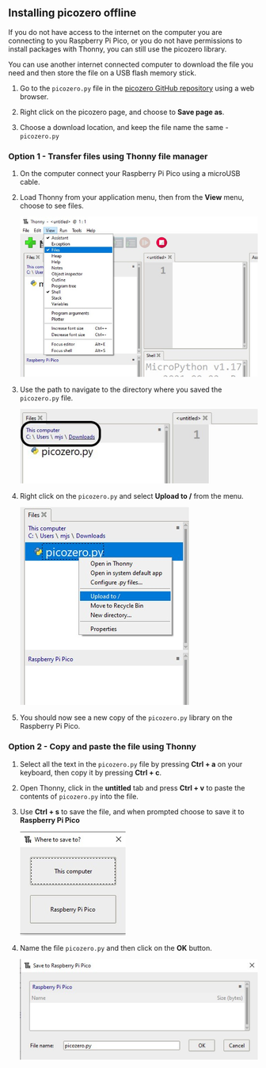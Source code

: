## Installing picozero offline

If you do not have access to the internet on the computer you are connecting to you Raspberry Pi Pico, or you do not have permissions to install packages with Thonny, you can still use the picozero library.

You can use another internet connected computer to download the file you need and then store the file on a USB flash memory stick.

1. Go to the `picozero.py` file in the [picozero GitHub repository](https://raw.githubusercontent.com/RaspberryPiFoundation/picozero/master/picozero/picozero.py?token=GHSAT0AAAAAABRLTKWZCT53CGKBFHMJGE54YSC762A) using a web browser.

2. Right click on the picozero page, and choose to **Save page as**.

3. Choose a download location, and keep the file name the same - `picozero.py`

### Option 1 - Transfer files using Thonny file manager

1. On the computer connect your Raspberry Pi Pico using a microUSB cable.

2. Load Thonny from your application menu, then from the **View** menu, choose to see files.

    ![View menu selected and files has been checked](images/view_files.jpg)

3. Use the path to navigate to the directory where you saved the `picozero.py` file.

    ![file path highlighted in the Files tab in Thonny](images/navigate_downloads.jpg)

4. Right click on the `picozero.py` and select **Upload to /** from the menu.

    ![context menu displayed with upload to / selected](images/upload_files.jpg)

5. You should now see a new copy of the `picozero.py` library on the Raspberry Pi Pico.

### Option 2 - Copy and paste the file using Thonny

1. Select all the text in the `picozero.py` file by pressing **Ctrl + a** on your keyboard, then copy it by pressing **Ctrl + c**.

2. Open Thonny, click in the **untitled** tab and press **Ctrl + v** to paste the contents of `picozero.py` into the file.

3. Use **Ctrl + s** to save the file, and when prompted choose to save it to **Raspberry Pi Pico**

    ![save options show with This computer and Raspberry Pi Pico show](images/save_to.jpg)

4. Name the file `picozero.py` and then click on the **OK** button.

    ![picozero.py typed into the File name field and the OK and Cancel buttons shown](images/save_file.jpg)

